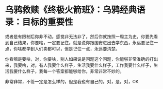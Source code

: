 # 乌鸦救赎《终极火箭班》：乌鸦经典语录：目标的重要性

或者是有限制后你非不动，感觉非无法非了，然后你就按照一周主为史，你要先看到自己结果，你要啥，一定要记住，就是说你跟国安进出去学东西，永远要记住一点，你啥都学到人们卖都可以，但是记住一点，永远要清楚。

你看嘛是要啥，对，你要啥，别人如果说是问题这个问题，你能够非常准确的打出来，我要啥，对，有人我要什么样子，生活我要什么样子，工作我要什么样子，生活我要什么样子，我每一个答案都能够给你，非常非常不妙的。

非常非常，不管一定是怎么样的，但是我也有自己的，对，是，对，OK